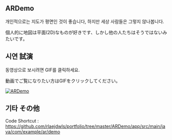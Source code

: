 ## ARDemo
개인적으로는 지도가 평면인 것이 좋습니다, 하지만 세상 사람들은 그렇지 않나봅니다.

個人的に地図は平面(2D)なものが好きです、しかし他の人たちはそうではないみたいです。

## 시연 試演
동영상으로 보시려면 GIF를 클릭하세요.

動画でご覧になりたい方はGIFをクリックしてください。

[![ARDemo](./ARDemo.gif)](https://www.youtube.com/watch?v=-pjju7dIFL8&edit)

## 기타 その他
Code Shortcut : https://github.com/rlaejdwls/portfolio/tree/master/ARDemo/app/src/main/java/com/example/ar/demo
